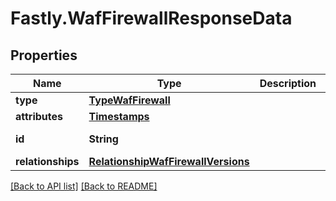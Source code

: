 # Fastly.WafFirewallResponseData

## Properties

Name | Type | Description | Notes
------------ | ------------- | ------------- | -------------
**type** | [**TypeWafFirewall**](TypeWafFirewall.md) |  | [optional] 
**attributes** | [**Timestamps**](Timestamps.md) |  | [optional] 
**id** | **String** |  | [optional] [readonly] 
**relationships** | [**RelationshipWafFirewallVersions**](RelationshipWafFirewallVersions.md) |  | [optional] 


[[Back to API list]](../../README.md#endpoints) [[Back to README]](../../README.md)
